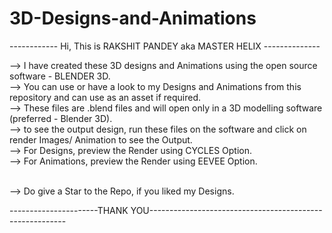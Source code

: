 # 3D-Designs-and-Animations

 ------------    Hi, This is RAKSHIT PANDEY aka MASTER HELIX   --------------

--> I have created these 3D designs and Animations using the open source software - BLENDER 3D.<br>
--> You can use or have a look to my Designs and Animations from this repository and can use as an asset if required.<br>
--> These files are .blend files and will open only in a 3D modelling software (preferred - Blender 3D).<br>
--> to see the output design, run these files on the software and click on render Images/ Animation to see the Output.<br>
--> For Designs, preview the Render using CYCLES Option.<br>
--> For Animations, preview the Render using EEVEE Option.<br><br>

--> Do give a Star to the Repo, if you liked my Designs.<br>

----------------------THANK YOU---------------------------------------------------------

